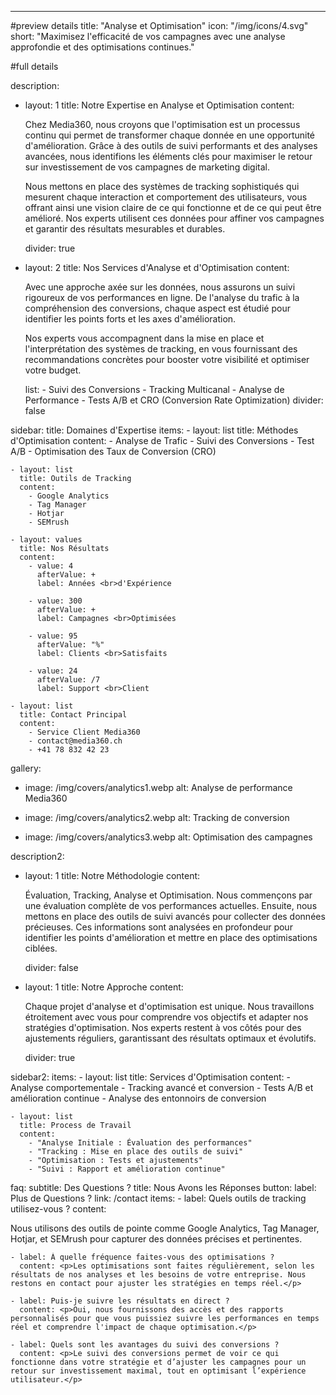 ---

#preview details
title: "Analyse et Optimisation"
icon: "/img/icons/4.svg"
short: "Maximisez l'efficacité de vos campagnes avec une analyse approfondie et des optimisations continues."

#full details

description:
  - layout: 1
    title: Notre Expertise en Analyse et Optimisation
    content:
      <p>Chez Media360, nous croyons que l'optimisation est un processus continu qui permet de transformer chaque donnée en une opportunité d'amélioration. Grâce à des outils de suivi performants et des analyses avancées, nous identifions les éléments clés pour maximiser le retour sur investissement de vos campagnes de marketing digital.</p>
      <p>Nous mettons en place des systèmes de tracking sophistiqués qui mesurent chaque interaction et comportement des utilisateurs, vous offrant ainsi une vision claire de ce qui fonctionne et de ce qui peut être amélioré. Nos experts utilisent ces données pour affiner vos campagnes et garantir des résultats mesurables et durables.</p>
    divider: true

  - layout: 2
    title: Nos Services d'Analyse et d'Optimisation
    content:
      <p>Avec une approche axée sur les données, nous assurons un suivi rigoureux de vos performances en ligne. De l'analyse du trafic à la compréhension des conversions, chaque aspect est étudié pour identifier les points forts et les axes d'amélioration.</p>
      <p>Nos experts vous accompagnent dans la mise en place et l'interprétation des systèmes de tracking, en vous fournissant des recommandations concrètes pour booster votre visibilité et optimiser votre budget.</p>
    list:
      - Suivi des Conversions
      - Tracking Multicanal
      - Analyse de Performance
      - Tests A/B et CRO (Conversion Rate Optimization)
    divider: false

sidebar:
  title: Domaines d'Expertise
  items:
    - layout: list
      title: Méthodes d'Optimisation
      content:
        - Analyse de Trafic
        - Suivi des Conversions
        - Test A/B
        - Optimisation des Taux de Conversion (CRO)

    - layout: list
      title: Outils de Tracking
      content:
        - Google Analytics
        - Tag Manager
        - Hotjar
        - SEMrush

    - layout: values
      title: Nos Résultats
      content:
        - value: 4
          afterValue: +
          label: Années <br>d'Expérience
        
        - value: 300
          afterValue: +
          label: Campagnes <br>Optimisées

        - value: 95
          afterValue: "%"
          label: Clients <br>Satisfaits
        
        - value: 24
          afterValue: /7
          label: Support <br>Client

    - layout: list
      title: Contact Principal
      content:
        - Service Client Media360
        - contact@media360.ch
        - +41 78 832 42 23

gallery:
  - image: /img/covers/analytics1.webp
    alt: Analyse de performance Media360

  - image: /img/covers/analytics2.webp
    alt: Tracking de conversion

  - image: /img/covers/analytics3.webp
    alt: Optimisation des campagnes

description2:
  - layout: 1
    title: Notre Méthodologie
    content:
      <p>Évaluation, Tracking, Analyse et Optimisation. Nous commençons par une évaluation complète de vos performances actuelles. Ensuite, nous mettons en place des outils de suivi avancés pour collecter des données précieuses. Ces informations sont analysées en profondeur pour identifier les points d'amélioration et mettre en place des optimisations ciblées.</p>
    divider: false

  - layout: 1
    title: Notre Approche
    content:
      <p>Chaque projet d'analyse et d'optimisation est unique. Nous travaillons étroitement avec vous pour comprendre vos objectifs et adapter nos stratégies d'optimisation. Nos experts restent à vos côtés pour des ajustements réguliers, garantissant des résultats optimaux et évolutifs.</p>
    divider: true

sidebar2:
  items:
    - layout: list
      title: Services d'Optimisation
      content:
        - Analyse comportementale
        - Tracking avancé et conversion
        - Tests A/B et amélioration continue
        - Analyse des entonnoirs de conversion

    - layout: list
      title: Process de Travail
      content:
        - "Analyse Initiale : Évaluation des performances"
        - "Tracking : Mise en place des outils de suivi"
        - "Optimisation : Tests et ajustements"
        - "Suivi : Rapport et amélioration continue"

faq:
  subtitle: Des Questions ?
  title: Nous Avons les Réponses
  button:
    label: Plus de Questions ?
    link: /contact
  items:
    - label: Quels outils de tracking utilisez-vous ?
      content: <p>Nous utilisons des outils de pointe comme Google Analytics, Tag Manager, Hotjar, et SEMrush pour capturer des données précises et pertinentes.</p>

    - label: À quelle fréquence faites-vous des optimisations ?
      content: <p>Les optimisations sont faites régulièrement, selon les résultats de nos analyses et les besoins de votre entreprise. Nous restons en contact pour ajuster les stratégies en temps réel.</p>

    - label: Puis-je suivre les résultats en direct ?
      content: <p>Oui, nous fournissons des accès et des rapports personnalisés pour que vous puissiez suivre les performances en temps réel et comprendre l'impact de chaque optimisation.</p>
      
    - label: Quels sont les avantages du suivi des conversions ?
      content: <p>Le suivi des conversions permet de voir ce qui fonctionne dans votre stratégie et d’ajuster les campagnes pour un retour sur investissement maximal, tout en optimisant l’expérience utilisateur.</p>